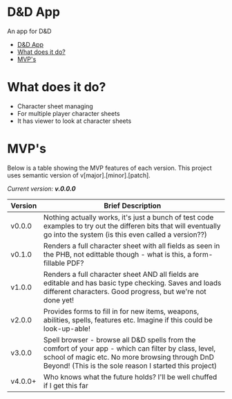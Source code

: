 # D&D App
An app for D&D

- [D&D App](#dd-app)
- [What does it do?](#what-does-it-do)
- [MVP's](#mvps)

# What does it do?
- Character sheet managing
- For multiple player character sheets
- It has viewer to look at character sheets

# MVP's
Below is a table showing the MVP features of each version. This project uses semantic version of v[major].[minor].[patch].

<i>Current version: <b>v.0.0.0</b></i>

| Version | Brief Description |
|---|---|
| v0.0.0 | Nothing actually works, it's just a bunch of test code examples to try out the differen bits that will eventually go into the system (is this even called a version??) |
| v0.1.0 | Renders a full character sheet with all fields as seen in the PHB, not edittable though - what is this, a form-fillable PDF? |
| v1.0.0 | Renders a full character sheet AND all fields are editable and has basic type checking. Saves and loads different characters. Good progress, but we're not done yet! |
| v2.0.0 | Provides forms to fill in for new items, weapons, abilities, spells, features etc. Imagine if this could be look-up-able! |
| v3.0.0 | Spell browser - browse all D&D spells from the comfort of your app - which can filter by class, level, school of magic etc. No more browsing through DnD Beyond! (This is the sole reason I started this project) |
| v4.0.0+ | Who knows what the future holds? I'll be well chuffed if I get this far |
